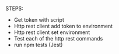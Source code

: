 STEPS:

- Get token with script
- Http rest client add token to environment
- Http rest client set environment
- Test each of the http rest commands
- run npm tests (Jest)
